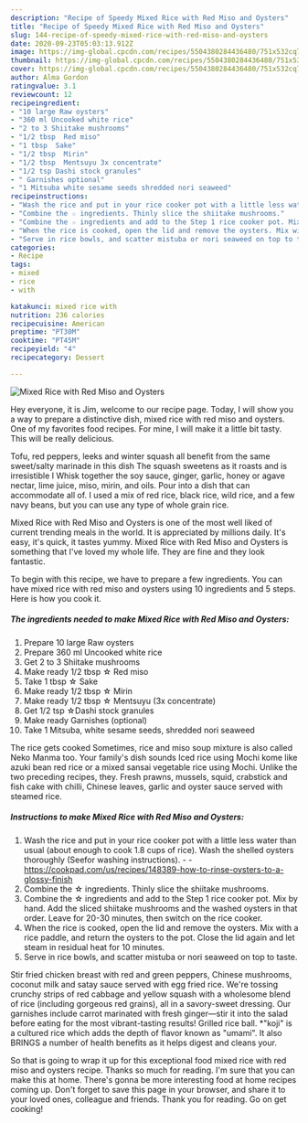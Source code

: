 ```yaml
---
description: "Recipe of Speedy Mixed Rice with Red Miso and Oysters"
title: "Recipe of Speedy Mixed Rice with Red Miso and Oysters"
slug: 144-recipe-of-speedy-mixed-rice-with-red-miso-and-oysters
date: 2020-09-23T05:03:13.912Z
image: https://img-global.cpcdn.com/recipes/5504380284436480/751x532cq70/mixed-rice-with-red-miso-and-oysters-recipe-main-photo.jpg
thumbnail: https://img-global.cpcdn.com/recipes/5504380284436480/751x532cq70/mixed-rice-with-red-miso-and-oysters-recipe-main-photo.jpg
cover: https://img-global.cpcdn.com/recipes/5504380284436480/751x532cq70/mixed-rice-with-red-miso-and-oysters-recipe-main-photo.jpg
author: Alma Gordon
ratingvalue: 3.1
reviewcount: 12
recipeingredient:
- "10 large Raw oysters"
- "360 ml Uncooked white rice"
- "2 to 3 Shiitake mushrooms"
- "1/2 tbsp  Red miso"
- "1 tbsp  Sake"
- "1/2 tbsp  Mirin"
- "1/2 tbsp  Mentsuyu 3x concentrate"
- "1/2 tsp Dashi stock granules"
- " Garnishes optional"
- "1 Mitsuba white sesame seeds shredded nori seaweed"
recipeinstructions:
- "Wash the rice and put in your rice cooker pot with a little less water than usual (about enough to cook 1.8 cups of rice). Wash the shelled oysters thoroughly (Seefor washing instructions).  https://cookpad.com/us/recipes/148389-how-to-rinse-oysters-to-a-glossy-finish"
- "Combine the ☆ ingredients. Thinly slice the shiitake mushrooms."
- "Combine the ☆ ingredients and add to the Step 1 rice cooker pot. Mix by hand. Add the sliced shiitake mushrooms and the washed oysters in that order. Leave for 20-30 minutes, then switch on the rice cooker."
- "When the rice is cooked, open the lid and remove the oysters. Mix with a rice paddle, and return the oysters to the pot. Close the lid again and let steam in residual heat for 10 minutes."
- "Serve in rice bowls, and scatter mistuba or nori seaweed on top to taste."
categories:
- Recipe
tags:
- mixed
- rice
- with

katakunci: mixed rice with 
nutrition: 236 calories
recipecuisine: American
preptime: "PT30M"
cooktime: "PT45M"
recipeyield: "4"
recipecategory: Dessert

---
```



![Mixed Rice with Red Miso and Oysters](https://img-global.cpcdn.com/recipes/5504380284436480/751x532cq70/mixed-rice-with-red-miso-and-oysters-recipe-main-photo.jpg)

Hey everyone, it is Jim, welcome to our recipe page. Today, I will show you a way to prepare a distinctive dish, mixed rice with red miso and oysters. One of my favorites food recipes. For mine, I will make it a little bit tasty. This will be really delicious.

Tofu, red peppers, leeks and winter squash all benefit from the same sweet/salty marinade in this dish The squash sweetens as it roasts and is irresistible I Whisk together the soy sauce, ginger, garlic, honey or agave nectar, lime juice, miso, mirin, and oils. Pour into a dish that can accommodate all of. I used a mix of red rice, black rice, wild rice, and a few navy beans, but you can use any type of whole grain rice.

Mixed Rice with Red Miso and Oysters is one of the most well liked of current trending meals in the world. It is appreciated by millions daily. It's easy, it's quick, it tastes yummy. Mixed Rice with Red Miso and Oysters is something that I've loved my whole life. They are fine and they look fantastic.


To begin with this recipe, we have to prepare a few ingredients. You can have mixed rice with red miso and oysters using 10 ingredients and 5 steps. Here is how you cook it.

<!--inarticleads1-->

##### The ingredients needed to make Mixed Rice with Red Miso and Oysters:

1. Prepare 10 large Raw oysters
1. Prepare 360 ml Uncooked white rice
1. Get 2 to 3 Shiitake mushrooms
1. Make ready 1/2 tbsp ☆ Red miso
1. Take 1 tbsp ☆ Sake
1. Make ready 1/2 tbsp ☆ Mirin
1. Make ready 1/2 tbsp ☆ Mentsuyu (3x concentrate)
1. Get 1/2 tsp ☆Dashi stock granules
1. Make ready  Garnishes (optional)
1. Take 1 Mitsuba, white sesame seeds, shredded nori seaweed


The rice gets cooked Sometimes, rice and miso soup mixture is also called Neko Manma too. Your family&#39;s dish sounds Iced rice using Mochi kome like azuki bean red rice or a mixed sansai vegetable rice using Mochi. Unlike the two preceding recipes, they. Fresh prawns, mussels, squid, crabstick and fish cake with chilli, Chinese leaves, garlic and oyster sauce served with steamed rice. 

<!--inarticleads2-->

##### Instructions to make Mixed Rice with Red Miso and Oysters:

1. Wash the rice and put in your rice cooker pot with a little less water than usual (about enough to cook 1.8 cups of rice). Wash the shelled oysters thoroughly (Seefor washing instructions). -  - https://cookpad.com/us/recipes/148389-how-to-rinse-oysters-to-a-glossy-finish
1. Combine the ☆ ingredients. Thinly slice the shiitake mushrooms.
1. Combine the ☆ ingredients and add to the Step 1 rice cooker pot. Mix by hand. Add the sliced shiitake mushrooms and the washed oysters in that order. Leave for 20-30 minutes, then switch on the rice cooker.
1. When the rice is cooked, open the lid and remove the oysters. Mix with a rice paddle, and return the oysters to the pot. Close the lid again and let steam in residual heat for 10 minutes.
1. Serve in rice bowls, and scatter mistuba or nori seaweed on top to taste.


Stir fried chicken breast with red and green peppers, Chinese mushrooms, coconut milk and satay sauce served with egg fried rice. We&#39;re tossing crunchy strips of red cabbage and yellow squash with a wholesome blend of rice (including gorgeous red grains)­, all in a savory-sweet dressing. Our garnishes include carrot marinated with fresh ginger—stir it into the salad before eating for the most vibrant-tasting results! Grilled rice ball. *&#34;koji&#34; is a cultured rice which adds the depth of flavor known as &#34;umami&#34;. It also BRINGS a number of health benefits as it helps digest and cleans your. 

So that is going to wrap it up for this exceptional food mixed rice with red miso and oysters recipe. Thanks so much for reading. I'm sure that you can make this at home. There's gonna be more interesting food at home recipes coming up. Don't forget to save this page in your browser, and share it to your loved ones, colleague and friends. Thank you for reading. Go on get cooking!
